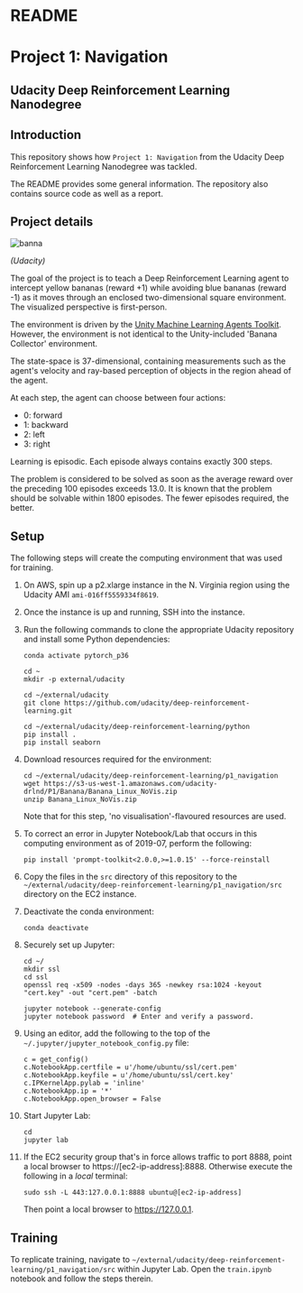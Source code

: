 # README
# Project 1: Navigation
## Udacity Deep Reinforcement Learning Nanodegree


## Introduction

This repository shows how `Project 1: Navigation` from the Udacity Deep Reinforcement Learning Nanodegree was tackled.

The README provides some general information. The repository also contains source code as well as a report.


## Project details

![banna](img/visualization_1.gif)

_(Udacity)_

The goal of the project is to teach a Deep Reinforcement Learning agent to intercept yellow bananas (reward +1) while avoiding blue bananas (reward -1) as it moves through an enclosed two-dimensional square environment. The visualized perspective is first-person. 

The environment is driven by the [Unity Machine Learning Agents Toolkit](https://github.com/Unity-Technologies/ml-agents). However, the environment is not identical to the Unity-included 'Banana Collector' environment.

The state-space is 37-dimensional, containing measurements such as the agent's velocity and ray-based perception of objects in the region ahead of the agent.

At each step, the agent can choose between four actions:

* 0: forward
* 1: backward
* 2: left
* 3: right

Learning is episodic. Each episode always contains exactly 300 steps.

The problem is considered to be solved as soon as the average reward over the preceding 100 episodes exceeds 13.0. It is known that the problem should be solvable within 1800 episodes. The fewer episodes required, the better.


## Setup

The following steps will create the computing environment that was used for training.

1. On AWS, spin up a p2.xlarge instance in the N. Virginia region using the Udacity AMI `ami-016ff5559334f8619`.
2. Once the instance is up and running, SSH into the instance.
3. Run the following commands to clone the appropriate Udacity repository and install some Python dependencies:

	```
	conda activate pytorch_p36

	cd ~
	mkdir -p external/udacity

	cd ~/external/udacity
	git clone https://github.com/udacity/deep-reinforcement-learning.git

	cd ~/external/udacity/deep-reinforcement-learning/python
	pip install .
	pip install seaborn
	```

4. Download resources required for the environment:

	```
	cd ~/external/udacity/deep-reinforcement-learning/p1_navigation
	wget https://s3-us-west-1.amazonaws.com/udacity-drlnd/P1/Banana/Banana_Linux_NoVis.zip
	unzip Banana_Linux_NoVis.zip
	```
	
	Note that for this step, 'no visualisation'-flavoured resources are used.
	
5. To correct an error in Jupyter Notebook/Lab that occurs in this computing environment as of 2019-07, perform the following:

	```
	pip install 'prompt-toolkit<2.0.0,>=1.0.15' --force-reinstall
	```
	
6. Copy the files in the `src` directory of this repository to the `~/external/udacity/deep-reinforcement-learning/p1_navigation/src` directory on the EC2 instance.	
	
7. Deactivate the conda environment:

	```
	conda deactivate
	```
	
8. Securely set up Jupyter:

	```
	cd ~/
	mkdir ssl
	cd ssl
	openssl req -x509 -nodes -days 365 -newkey rsa:1024 -keyout "cert.key" -out "cert.pem" -batch	
	
	jupyter notebook --generate-config
	jupyter notebook password  # Enter and verify a password.
	
	```
	
9. Using an editor, add the following to the top of the `~/.jupyter/jupyter_notebook_config.py` file:

	```
	c = get_config()
	c.NotebookApp.certfile = u'/home/ubuntu/ssl/cert.pem'
	c.NotebookApp.keyfile = u'/home/ubuntu/ssl/cert.key'
	c.IPKernelApp.pylab = 'inline'
	c.NotebookApp.ip = '*'
	c.NotebookApp.open_browser = False	
	```
	
10. Start Jupyter Lab:

	```
	cd
	jupyter lab	
	```
	
11. If the EC2 security group that's in force allows traffic to port 8888, point a local browser to https://[ec2-ip-address]:8888. Otherwise execute the following in a _local_ terminal:

	```
	sudo ssh -L 443:127.0.0.1:8888 ubuntu@[ec2-ip-address]
	```
	
	Then point a local browser to https://127.0.0.1.


## Training

To replicate training, navigate to `~/external/udacity/deep-reinforcement-learning/p1_navigation/src` within Jupyter Lab. Open the `train.ipynb` notebook and follow the steps therein.
